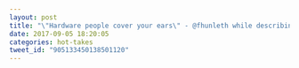 ```yaml
---
layout: post
title: "\"Hardware people cover your ears\" - @fhunleth while describing transistors"
date: 2017-09-05 18:20:05
categories: hot-takes
tweet_id: "905133450138501120"
---
```



<!-- Original tweet: https://twitter.com/i/status/905133450138501120 -->